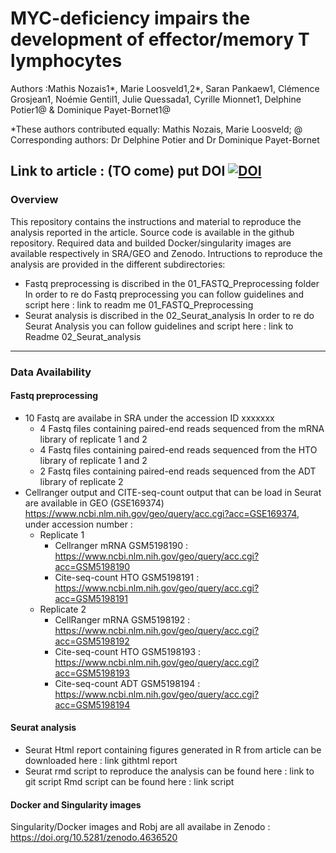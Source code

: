 # MYC-deficiency impairs the development of effector/memory T lymphocytes

Authors :Mathis Nozais1\*, Marie Loosveld1,2\*, Saran Pankaew1, Clémence Grosjean1, Noémie Gentil1, Julie Quessada1, Cyrille Mionnet1, Delphine Potier1@ & Dominique Payet-Bornet1@

*These authors contributed equally: Mathis Nozais, Marie Loosveld; @ Corresponding authors: Dr Delphine Potier and Dr Dominique Payet-Bornet

Link to article : (TO come) put DOI
[![DOI](https://zenodo.org/badge/DOI/10.5281/zenodo.4636520.svg)](https://doi.org/10.5281/zenodo.4636520)
---

### Overview
This repository contains the instructions and material to reproduce the analysis reported in the article. Source code is available in the github repository. Required data and builded Docker/singularity images are available respectively in SRA/GEO and Zenodo. Intructions to reproduce the analysis are provided in the different subdirectories:

- Fastq preprocessing is discribed in the 01_FASTQ_Preprocessing folder
In order to re do Fastq preprocessing you can follow guidelines and script here : link to readm me 01_FASTQ_Preprocessing
- Seurat analysis is discribed in the 02_Seurat_analysis
In order to re do Seurat Analysis you can follow guidelines and script here : link to Readme 02_Seurat_analysis

---

### Data Availability
#### Fastq preprocessing
- 10 Fastq are availabe in SRA under the accession ID xxxxxxx
  - 4 Fastq files containing paired-end reads sequenced from the mRNA library of replicate 1 and 2
  - 4 Fastq files containing paired-end reads sequenced from the HTO library of replicate 1 and 2
  - 2 Fastq files containing paired-end reads sequenced from the ADT library of replicate 2
- Cellranger output and CITE-seq-count output that can be load in Seurat are available in GEO (GSE169374) https://www.ncbi.nlm.nih.gov/geo/query/acc.cgi?acc=GSE169374, under accession number :
  - Replicate 1
    - Cellranger mRNA GSM5198190 : https://www.ncbi.nlm.nih.gov/geo/query/acc.cgi?acc=GSM5198190
    - Cite-seq-count HTO GSM5198191 : https://www.ncbi.nlm.nih.gov/geo/query/acc.cgi?acc=GSM5198191
  - Replicate 2
    - CellRanger mRNA GSM5198192 : https://www.ncbi.nlm.nih.gov/geo/query/acc.cgi?acc=GSM5198192
    - Cite-seq-count HTO GSM5198193	: https://www.ncbi.nlm.nih.gov/geo/query/acc.cgi?acc=GSM5198193
    - Cite-seq-count ADT GSM5198194	: https://www.ncbi.nlm.nih.gov/geo/query/acc.cgi?acc=GSM5198194


#### Seurat analysis
- Seurat Html report containing figures generated in R from article can be downloaded here : link githtml report
- Seurat rmd script to reproduce the analysis can be found here : link to git script
Rmd script can be found here : link script


#### Docker and Singularity images
Singularity/Docker images and Robj are all availabe in Zenodo : https://doi.org/10.5281/zenodo.4636520

